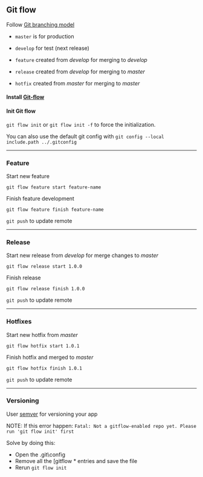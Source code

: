 ## Git flow

Follow [Git branching model](https://nvie.com/posts/a-successful-git-branching-model/)

- `master` is for production
- `develop` for test (next release)


- `feature` created from _develop_ for merging to _develop_
- `release` created from _develop_ for merging to _master_
- `hotfix` created from _master_ for merging to _master_

#### Install [Git-flow](https://github.com/petervanderdoes/gitflow-avh/wiki/Installation)

#### Init Git flow

`git flow init` or `git flow init -f` to force the initialization.

You can also use the default git config with `git config --local include.path ../.gitconfig`

---

### Feature

Start new feature

`git flow feature start feature-name`

Finish feature development

`git flow feature finish feature-name`

`git push` to update remote

---

### Release

Start new release from _develop_ for merge changes to _master_

`git flow release start 1.0.0`

Finish release

`git flow release finish 1.0.0`

`git push` to update remote

---

### Hotfixes

Start new hotfix from _master_

`git flow hotfix start 1.0.1`

Finish hotfix and merged to _master_

`git flow hotfix finish 1.0.1`

`git push` to update remote

---

### Versioning

User [semver](https://semver.org/) for versioning your app

NOTE:
If this error happen:
`Fatal: Not a gitflow-enabled repo yet. Please run 'git flow init' first`

Solve by doing this:

- Open the .git\config
- Remove all the [gitflow * entries and save the file
- Rerun `git flow init`
